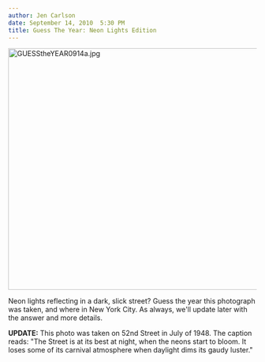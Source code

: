 ```yaml
---
author: Jen Carlson
date: September 14, 2010  5:30 PM
title: Guess The Year: Neon Lights Edition
---
```


<p><span class="mt-enclosure mt-enclosure-image" style="display: inline;"> <img alt="GUESStheYEAR0914a.jpg" src="https://web.archive.org/web/20110623142514im_/http://gothamist.com/attachments/arts_jen/GUESStheYEAR0914a.jpg" width="640" height="489" class="image-none"> </span></p>

<p>Neon lights reflecting in a dark, slick street? Guess the year this photograph was taken, and where in New York City. As always, we&apos;ll update later with the answer and more details.</p>

<p><strong>UPDATE:</strong> This photo was taken on 52nd Street in July of 1948. The caption reads: &quot;The Street is at its best at night, when the neons start to bloom. It loses some of its carnival atmosphere when daylight dims its gaudy luster.&quot;</p>